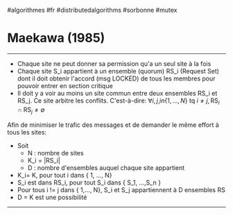 #algorithmes #fr #distributedalgorithms #sorbonne #mutex
# Maekawa (1985)
---
+ Chaque site ne peut donner sa permission qu'a un seul site à la fois
+ Chaque site S_i appartient à un ensemble (quorum) RS_i (Request Set) dont il doit obtenir l'accord (msg LOCKED) de tous les membres pour pouvoir entrer en section critique
+ Il doit y a voir au moins un site commun entre deux ensembles RS_i et RS_j. Ce site arbitre les conflits. C'est-à-dire:
	$\forall i,j ¸in \left\{1,...,N\right\} \text{ tq } i\neq j, \text{RS}_i \cap \text{RS}_j \neq \emptyset$

Afin de minimiser le trafic des messages et de demander le même effort à tous les sites:
+ Soit
	+ N : nombre de sites
	+ K_i = |RS_i|
	+ D : nombre d'ensembles auquel chaque site appartient
+ K_i= K, pour tout i dans { 1, ..., N}
+ S_i est dans RS_i, pour tout S_i dans { S_1, ...,S_n }
+ Pour tous i != j dans { 1,..., N}, S_i et S_j appartiennent à D ensembles RS
+ D = K est une possibilité



---


